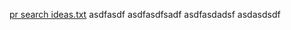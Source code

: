 [pr search ideas.txt](https://github.com/willsmythe/merge-queue-testing/files/7049381/pr.search.ideas.txt)
asdfasdf
asdfasdfsadf
asdfasdadsf
asdasdsdf
